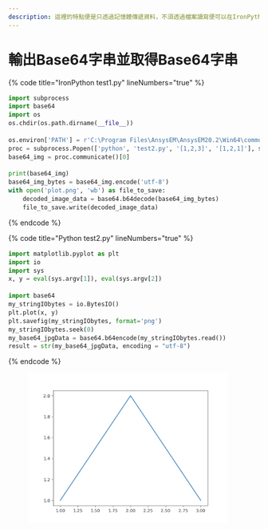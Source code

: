 ```yaml
---
description: 這裡的特點便是只透過記憶體傳遞資料，不須透過檔案讀寫便可以在IronPython及Python之間交換資料，可以字串形式傳遞資料或圖片。範例如下：
---
```


# 輸出Base64字串並取得Base64字串

{% code title="IronPython test1.py" lineNumbers="true" %}
```python
import subprocess
import base64
import os
os.chdir(os.path.dirname(__file__))

os.environ['PATH'] = r'C:\Program Files\AnsysEM\AnsysEM20.2\Win64\commonfiles\CPython\3_7\winx64\Release\python'
proc = subprocess.Popen(['python', 'test2.py', '[1,2,3]', '[1,2,1]'], stdout=subprocess.PIPE, stderr=subprocess.STDOUT)
base64_img = proc.communicate()[0]

print(base64_img)
base64_img_bytes = base64_img.encode('utf-8')
with open('plot.png', 'wb') as file_to_save:
    decoded_image_data = base64.b64decode(base64_img_bytes)
    file_to_save.write(decoded_image_data)
```
{% endcode %}

{% code title="Python test2.py" lineNumbers="true" %}
```python
import matplotlib.pyplot as plt
import io
import sys
x, y = eval(sys.argv[1]), eval(sys.argv[2])

import base64
my_stringIObytes = io.BytesIO()
plt.plot(x, y)
plt.savefig(my_stringIObytes, format='png')
my_stringIObytes.seek(0)
my_base64_jpgData = base64.b64encode(my_stringIObytes.read())
result = str(my_base64_jpgData, encoding = "utf-8")
```
{% endcode %}

<figure><img src="../.gitbook/assets/image (20).png" alt=""><figcaption></figcaption></figure>
